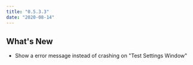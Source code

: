 ```yaml
---
title: "0.5.3.3"
date: "2020-08-14"
---
```


## What's New

- Show a error message instead of crashing on "Test Settings Window"